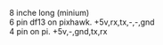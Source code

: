 8 inche long (minium)    
6 pin df13 on pixhawk. +5v,rx,tx,-,-,gnd    
4 pin on pi. +5v,-,gnd,tx,rx    
